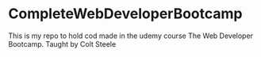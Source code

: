 # CompleteWebDeveloperBootcamp
This is my repo to hold cod made in the udemy course The Web Developer Bootcamp. Taught by Colt Steele
